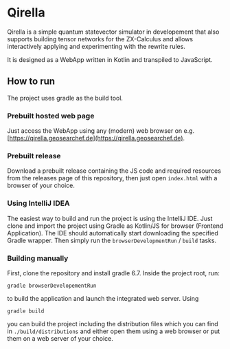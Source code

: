 # Qirella
Qirella is a simple quantum statevector simulator in developement
that also supports building tensor networks for the ZX-Calculus and allows interactively applying and experimenting with the rewrite rules.

It is designed as a WebApp written in Kotlin and transpiled to JavaScript.

## How to run
The project uses gradle as the build tool.

### Prebuilt hosted web page
Just access the WebApp using any (modern) web browser on e.g. [https://qirella.geosearchef.de](https://qirella.geosearchef.de).  

### Prebuilt release 
Download a prebuilt release containing the JS code and required resources from the releases page of this repository, then just open `index.html` with a browser of your choice.

### Using IntelliJ IDEA
The easiest way to build and run the project is using the IntelliJ IDE. Just clone and import the project using Gradle as Kotlin/JS for browser (Frontend Application).
The IDE should automatically start downloading the specified Gradle wrapper.
Then simply run the `browserDevelopmentRun` / `build` tasks. 

### Building manually
First, clone the repository and install gradle 6.7.
Inside the project root, run:

```gradle browserDevelopementRun```

to build the application and launch the integrated web server. Using

```gradle build```

you can build the project including the distribution files which you can find in `./build/distributions` and either open them using a web browser or put them on a web server of your choice.